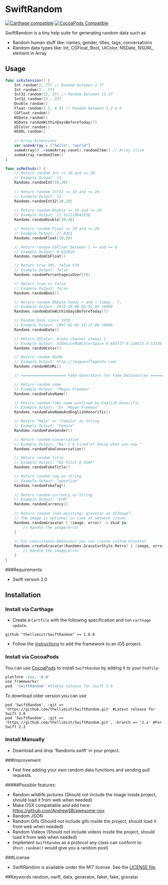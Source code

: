 SwiftRandom
==============

[![Carthage compatible](https://img.shields.io/badge/Carthage-compatible-4BC51D.svg?style=flat)](https://github.com/Carthage/Carthage)
[![CocoaPods Compatible](https://img.shields.io/cocoapods/v/SwiftRandom.svg)](https://img.shields.io/cocoapods/v/SwiftRandom.svg)

SwiftRandom is a tiny help suite for generating random data such as
* Random human stuff like: names, gender, titles, tags, conversations
* Random data types like: Int, CGFloat, Bool, UIColor, NSDate, NSURL, element in Array

## Usage

```swift
func asExtension() {
	Int.random(2, 77) // Random between 2-77
	Int.random(2...77)
	Int32.random(13, 37) // Random between 13-37
	Int32.random(13...37)
	Double.random()
	Float.random(3.2, 4.5) // Random between 3.2-4.5
	CGFloat.random()
	NSDate.random()
	NSDate.randomWithinDaysBeforeToday(7)
	UIColor.random()
	NSURL.random()
	
	// Array Extensions
	var someArray = ["hello", "world"]
	someArray[0..<someArray.count].randomItem() // Array slice
	someArray.randomItem()
}
```

```swift
func asMethods() {
	// Return random Int >= 10 and <= 20
	// Example Output: 13
	Randoms.randomInt(10,20)
	
	// Return random Int32 >= 10 and <= 20
	// Example Output: 13
	Randoms.randomInt32(10,20)
	
	// Return random Double >= 10 and <= 20
	// Example Output: 11.511219042938
	Randoms.randomDouble(10,20)

	// Return random Float >= 10 and <= 20
	// Example Output: 17.0361
	Randoms.randomFloat(10,20)

	// Return random CGFloat between 1 >= and >= 0
	// Example Output: 0.622616
	Randoms.randomCGFloat()

	// Return true 30%, false %70
	// Example Output: false
	Randoms.randomPercentageisOver(70)

	// Return true or false
	// Example Output: false
	Randoms.randomBool()

	// Return random NSDate today > and > today - 7.
	// Example Output: 2015-10-08 03:55:09 +0000
	Randoms.randomDateWithinDaysBeforeToday(7)

	// Random Date since 1970
	// Example Output: 1997-02-01 15:27:08 +0000
	Randoms.randomDate()

	// Return UIColor. Alpha channel always 1.
	// Example Output: UIDeviceRGBColorSpace 0.645737 0.126625 0.52535 1
	Randoms.randomColor()

	// Return random NSURL
	// Example Output: http://leagueoflegends.com/
	Randoms.randomNSURL()

	// ==================== Fake Generators for Fake Datasources ==================== //

	// Return random name
	// Example Output: "Megan Freeman"
	Randoms.randomFakeName()

	// Return random fake name prefixed by English honorific
	// Example Output: "Dr. Megan Freeman"
	Randoms.randomFakeNameAndEnglishHonorific()

	// Return "Male" or "Female" as String
	// Example Output: "Female"
	Randoms.randomFakeGender()

	// Return random conversation
	// Example Output: "No! I'm tired of doing what you say."
	Randoms.randomFakeConversation()

	// Return random title
	// Example Output: "B2 Pilot @ USAF"
	Randoms.randomFakeTitle()

	// Return random tag as string
	// Example Output: "question"
	Randoms.randomFakeTag()
	
	// Return random currency as String
	// Example Output: "EUR"
	Randoms.randomCurrency()
	
	// Return random (non-existing) gravatar as UIImage?
	// The image is optional in case of network issues
	Randoms.randomGravatar { (image, error) -> Void in
		// Handle the image/error
	}
	
	// For consistance behaviour you can create custom Gravatar
	Randoms.createGravatar(Randoms.GravatarStyle.Retro) { (image, error) -> Void in
		// Handle the image/error
	}
}

```

###Requirements

- Swift version 2.0


## Installation

### Install via Carthage

* Create a `Cartfile` with the following specification and run `carthage update`.

```
github "thellimist/SwiftRandom" >= 1.0.0
```

* Follow the [instructions](https://github.com/Carthage/Carthage#if-youre-building-for-ios) to add the framework to an iOS project.

### Install via CocoaPods

You can use [CocoaPods](http://cocoapods.org/) to install `SwiftRandom` by adding it to your `Podfile`:
```ruby
platform :ios, '8.0'
use_frameworks!
pod  'SwiftRandom' #Stable release for Swift 3.0
```

To download older version you can use
```
pod 'SwiftRandom', :git => 'https://github.com/thellimist/SwiftRandom.git' #Latest release for Swift 3.0
pod 'SwiftRandom', :git => 'https://github.com/thellimist/SwiftRandom.git', :branch => '2.x' #For Swift 2.3

```

### Install Manually

- Download and drop 'Randoms.swift' in your project.


###Improvement
- Feel free adding your own random data functions and sending pull requests.

#####Possible features:
- Random wildlife pictures (Should not include the image inside project, should load it from web when needed)
- Make OSX compatiable and add here: https://github.com/AndrewSB/awesome-osx
- Random JSON
- Random Gifs (Should not include gifs inside the project, should load it from web when needed)
- Random Videos (Should not include videos inside the project, should load it from web when needed)
- Implement `SwiftRandom` as a protocol any class can conform to (`Post.random()` would give you a random post)

###License
- SwiftRandom is available under the MIT license. See the [LICENSE file](https://github.com/thellimist/SwiftRandom/blob/master/LICENSE).

##Keywords
random, swift, data, generator, faker, fake, gravatar
